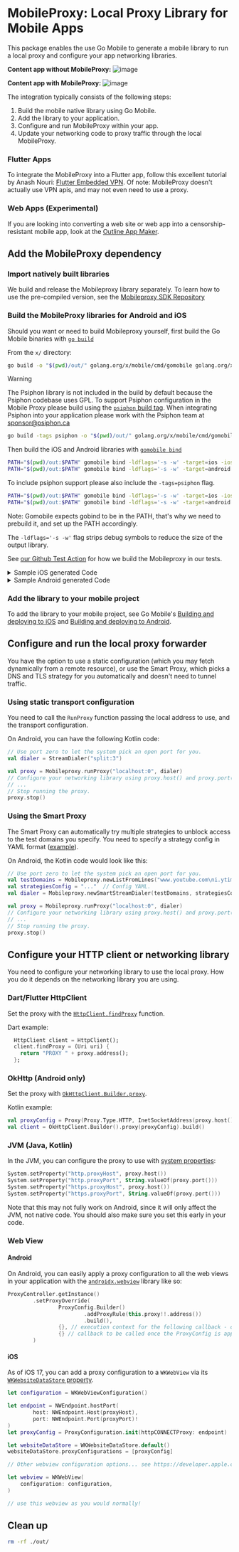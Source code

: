 # MobileProxy: Local Proxy Library for Mobile Apps

This package enables the use Go Mobile to generate a mobile library to run a local proxy and configure your app networking libraries.

**Content app without MobileProxy:**
![image](https://github.com/user-attachments/assets/d96b209c-2198-4382-8bba-12efd8f75dbb)

**Content app with MobileProxy:**
![image](https://github.com/user-attachments/assets/8b07c0b6-7948-4b61-a6b2-fe2fafdb1a33)

The integration typically consists of the following steps:
1. Build the mobile native library using Go Mobile.
1. Add the library to your application.
1. Configure and run MobileProxy within your app.
1. Update your networking code to proxy traffic through the local MobileProxy.


### Flutter Apps

To integrate the MobileProxy into a Flutter app, follow this excellent tutorial by Anash Nouri: [Flutter Embedded VPN](https://blog.stackademic.com/flutter-embedded-vpn-c47144798995). Of note: MobileProxy doesn't actually use VPN apis, and may not even need to use a proxy.

### Web Apps (Experimental)

If you are looking into converting a web site or web app into a censorship-resistant mobile app, look at the [Outline App Maker](https://github.com/Jigsaw-Code/Jigsaw-Code/outline-app-maker). 

## Add the MobileProxy dependency

### Import natively built libraries

We build and release the Mobileproxy library separately. To learn how to use the pre-compiled version, see the [Mobileproxy SDK Repository](https://github.com/Jigsaw-Code/outline-sdk-mobileproxy)

### Build the MobileProxy libraries for Android and iOS

Should you want or need to build Mobileproxy yourself, first build the Go Mobile binaries with [`go build`](https://pkg.go.dev/cmd/go#hdr-Compile_packages_and_dependencies)

From the `x/` directory:

```bash
go build -o "$(pwd)/out/" golang.org/x/mobile/cmd/gomobile golang.org/x/mobile/cmd/gobind
```

> [!WARNING]
> The Psiphon library is not included in the build by default because the Psiphon codebase uses GPL. To support Psiphon configuration in the Mobile Proxy please build using the [`psiphon` build tag](https://pkg.go.dev/github.com/Jigsaw-Code/outline-sdk/x/psiphon).
> When integrating Psiphon into your application please work with the Psiphon team at sponsor@psiphon.ca

```bash
go build -tags psiphon -o "$(pwd)/out/" golang.org/x/mobile/cmd/gomobile golang.org/x/mobile/cmd/gobind
```

Then build the iOS and Android libraries with [`gomobile bind`](https://pkg.go.dev/golang.org/x/mobile/cmd/gomobile#hdr-Build_a_library_for_Android_and_iOS)

```bash
PATH="$(pwd)/out:$PATH" gomobile bind -ldflags='-s -w' -target=ios -iosversion=11.0 -o "$(pwd)/out/mobileproxy.xcframework" github.com/Jigsaw-Code/outline-sdk/x/mobileproxy
PATH="$(pwd)/out:$PATH" gomobile bind -ldflags='-s -w' -target=android -androidapi=21 -o "$(pwd)/out/mobileproxy.aar" github.com/Jigsaw-Code/outline-sdk/x/mobileproxy
```

To include psiphon support please also include the `-tags=psiphon` flag.

```bash
PATH="$(pwd)/out:$PATH" gomobile bind -ldflags='-s -w' -target=ios -iosversion=11.0 -tags=psiphon -o "$(pwd)/out/mobileproxy.xcframework" github.com/Jigsaw-Code/outline-sdk/x/mobileproxy
PATH="$(pwd)/out:$PATH" gomobile bind -ldflags='-s -w' -target=android -androidapi=21 -tags=psiphon -o "$(pwd)/out/mobileproxy.aar" github.com/Jigsaw-Code/outline-sdk/x/mobileproxy
```

Note: Gomobile expects gobind to be in the PATH, that's why we need to prebuild it, and set up the PATH accordingly.

The `-ldflags='-s -w'` flag strips debug symbols to reduce the size of the output library.

See [our Github Test Action](https://github.com/Jigsaw-Code/outline-sdk/blob/main/.github/workflows/test.yml) for how we build the Mobileproxy in our tests.

<details>
<summary>Sample iOS generated Code</summary>

The header file below is an example of the Objective-C interface that Go Mobile generates.

> **Warning**: this example may diverge from what is actually generated by the current code. Use the coed you generate instead.

`Mobileproxy.objc.h`:

```objc
// Objective-C API for talking to github.com/Jigsaw-Code/outline-sdk/x/mobileproxy Go package.
//   gobind -lang=objc github.com/Jigsaw-Code/outline-sdk/x/mobileproxy
//
// File is generated by gobind. Do not edit.

#ifndef __Mobileproxy_H__
#define __Mobileproxy_H__

@import Foundation;
#include "ref.h"
#include "Universe.objc.h"


@class MobileproxyProxy;
@class MobileproxyStreamDialer;
@class MobileproxyStringList;
@protocol MobileproxyLogWriter;
@class MobileproxyLogWriter;

@protocol MobileproxyLogWriter <NSObject>
- (BOOL)writeString:(NSString* _Nullable)s n:(long* _Nullable)n error:(NSError* _Nullable* _Nullable)error;
@end

/**
 * Proxy enables you to get the actual address bound by the server and stop the service when no longer needed.
 */
@interface MobileproxyProxy : NSObject <goSeqRefInterface> {
}
@property(strong, readonly) _Nonnull id _ref;

- (nonnull instancetype)initWithRef:(_Nonnull id)ref;
- (nonnull instancetype)init;
/**
 * Address returns the IP and port the server is bound to.
 */
- (NSString* _Nonnull)address;
/**
 * Host returns the IP the server is bound to.
 */
- (NSString* _Nonnull)host;
/**
 * Port returns the port the server is bound to.
 */
- (long)port;
/**
 * Stop gracefully stops the proxy service, waiting for at most timeout seconds before forcefully closing it.
The function takes a timeoutSeconds number instead of a [time.Duration] so it's compatible with Go Mobile.
 */
- (void)stop:(long)timeoutSeconds;
@end

/**
 * StreamDialer encapsulates the logic to create stream connections (like TCP).
 */
@interface MobileproxyStreamDialer : NSObject <goSeqRefInterface> {
}
@property(strong, readonly) _Nonnull id _ref;

- (nonnull instancetype)initWithRef:(_Nonnull id)ref;
/**
 * NewStreamDialerFromConfig creates a [StreamDialer] based on the given config.
The config format is specified in https://pkg.go.dev/github.com/Jigsaw-Code/outline-sdk/x/configurl#hdr-Config_Format.
 */
- (nullable instancetype)initFromConfig:(NSString* _Nullable)transportConfig;
// skipped field StreamDialer.StreamDialer with unsupported type: github.com/Jigsaw-Code/outline-sdk/transport.StreamDialer

// skipped method StreamDialer.DialStream with unsupported parameter or return types

@end

/**
 * StringList allows us to pass a list of strings to the Go Mobile functions, since Go Mobiule doesn't
support slices as parameters.
 */
@interface MobileproxyStringList : NSObject <goSeqRefInterface> {
}
@property(strong, readonly) _Nonnull id _ref;

- (nonnull instancetype)initWithRef:(_Nonnull id)ref;
- (nonnull instancetype)init;
/**
 * Append adds the string value to the end of the list.
 */
- (void)append:(NSString* _Nullable)value;
@end

/**
 * NewListFromLines creates a StringList by splitting the input string on new lines.
 */
FOUNDATION_EXPORT MobileproxyStringList* _Nullable MobileproxyNewListFromLines(NSString* _Nullable lines);

/**
 * NewSmartStreamDialer automatically selects a DNS and TLS strategy to use, and return a [StreamDialer]
that will use the selected strategy.
It uses testDomain to find a strategy that works when accessing those domains.
The strategies to search are given in the searchConfig. An example can be found in
https://github.com/Jigsaw-Code/outline-sdk/x/examples/smart-proxy/config.json
 */
FOUNDATION_EXPORT MobileproxyStreamDialer* _Nullable MobileproxyNewSmartStreamDialer(MobileproxyStringList* _Nullable testDomains, NSString* _Nullable searchConfig, id<MobileproxyLogWriter> _Nullable logWriter, NSError* _Nullable* _Nullable error);

/**
 * NewStderrLogWriter creates a [LogWriter] that writes to the standard error output.
 */
FOUNDATION_EXPORT id<MobileproxyLogWriter> _Nullable MobileproxyNewStderrLogWriter(void);

/**
 * NewStreamDialerFromConfig creates a [StreamDialer] based on the given config.
The config format is specified in https://pkg.go.dev/github.com/Jigsaw-Code/outline-sdk/x/configurl#hdr-Config_Format.
 */
FOUNDATION_EXPORT MobileproxyStreamDialer* _Nullable MobileproxyNewStreamDialerFromConfig(NSString* _Nullable transportConfig, NSError* _Nullable* _Nullable error);

/**
 * RunProxy runs a local web proxy that listens on localAddress, and handles proxy requests by
establishing connections to requested destination using the [StreamDialer].
 */
FOUNDATION_EXPORT MobileproxyProxy* _Nullable MobileproxyRunProxy(NSString* _Nullable localAddress, MobileproxyStreamDialer* _Nullable dialer, NSError* _Nullable* _Nullable error);

@class MobileproxyLogWriter;

/**
 * LogWriter is used as a sink for logging.
 */
@interface MobileproxyLogWriter : NSObject <goSeqRefInterface, MobileproxyLogWriter> {
}
@property(strong, readonly) _Nonnull id _ref;

- (nonnull instancetype)initWithRef:(_Nonnull id)ref;
- (BOOL)writeString:(NSString* _Nullable)s n:(long* _Nullable)n error:(NSError* _Nullable* _Nullable)error;
@end

#endif
```

</details>

<details>
  <summary>Sample Android generated Code</summary>

The files below are examples of the Java interface that Go Mobile generates.

> **Warning**: this example may diverge from what is actually generated by the current code. Use the coed you generate instead.

`LogWriter.java`:

```java
// Code generated by gobind. DO NOT EDIT.

// Java class mobileproxy.LogWriter is a proxy for talking to a Go program.
//
//   autogenerated by gobind -lang=java github.com/Jigsaw-Code/outline-sdk/x/mobileproxy
package mobileproxy;

import go.Seq;

/**
 * LogWriter is used as a sink for logging.
 */
public interface LogWriter {
	public long writeString(String s) throws Exception;
	
}
```
`StreamDialer.java`:

```java
// Code generated by gobind. DO NOT EDIT.

// Java class mobileproxy.StreamDialer is a proxy for talking to a Go program.
//
//   autogenerated by gobind -lang=java github.com/Jigsaw-Code/outline-sdk/x/mobileproxy
package mobileproxy;

import go.Seq;

/**
 * StreamDialer encapsulates the logic to create stream connections (like TCP).
 */
public final class StreamDialer implements Seq.Proxy {
	static { Mobileproxy.touch(); }
	
	private final int refnum;
	
	@Override public final int incRefnum() {
	      Seq.incGoRef(refnum, this);
	      return refnum;
	}
	
	/**
	 * NewStreamDialerFromConfig creates a [StreamDialer] based on the given config.
	The config format is specified in https://pkg.go.dev/github.com/Jigsaw-Code/outline-sdk/x/configurl#hdr-Config_Format.
	 */
	public StreamDialer(String transportConfig) {
		this.refnum = __NewStreamDialerFromConfig(transportConfig);
		Seq.trackGoRef(refnum, this);
	}
	
	private static native int __NewStreamDialerFromConfig(String transportConfig);
	
	StreamDialer(int refnum) { this.refnum = refnum; Seq.trackGoRef(refnum, this); }
	
	// skipped field StreamDialer.StreamDialer with unsupported type: github.com/Jigsaw-Code/outline-sdk/transport.StreamDialer
	
	// skipped method StreamDialer.DialStream with unsupported parameter or return types
	
	@Override public boolean equals(Object o) {
		if (o == null || !(o instanceof StreamDialer)) {
		    return false;
		}
		StreamDialer that = (StreamDialer)o;
		// skipped field StreamDialer.StreamDialer with unsupported type: github.com/Jigsaw-Code/outline-sdk/transport.StreamDialer
		
		return true;
	}
	
	@Override public int hashCode() {
	    return java.util.Arrays.hashCode(new Object[] {});
	}
	
	@Override public String toString() {
		StringBuilder b = new StringBuilder();
		b.append("StreamDialer").append("{");
		return b.append("}").toString();
	}
}
```


`Mobileproxy.java`:

```java
// Code generated by gobind. DO NOT EDIT.

// Java class mobileproxy.Mobileproxy is a proxy for talking to a Go program.
//
//   autogenerated by gobind -lang=java github.com/Jigsaw-Code/outline-sdk/x/mobileproxy
package mobileproxy;

import go.Seq;

public abstract class Mobileproxy {
	static {
		Seq.touch(); // for loading the native library
		_init();
	}
	
	private Mobileproxy() {} // uninstantiable
	
	// touch is called from other bound packages to initialize this package
	public static void touch() {}
	
	private static native void _init();
	
	private static final class proxyLogWriter implements Seq.Proxy, LogWriter {
		private final int refnum;
		
		@Override public final int incRefnum() {
		      Seq.incGoRef(refnum, this);
		      return refnum;
		}
		
		proxyLogWriter(int refnum) { this.refnum = refnum; Seq.trackGoRef(refnum, this); }
		
		public native long writeString(String s) throws Exception;
	}
	
	
	/**
	 * NewListFromLines creates a StringList by splitting the input string on new lines.
	 */
	public static native StringList newListFromLines(String lines);
	/**
	 * NewSmartStreamDialer automatically selects a DNS and TLS strategy to use, and return a [StreamDialer]
	that will use the selected strategy.
	It uses testDomain to find a strategy that works when accessing those domains.
	The strategies to search are given in the searchConfig. An example can be found in
	https://github.com/Jigsaw-Code/outline-sdk/x/examples/smart-proxy/config.json
	 */
	public static native StreamDialer newSmartStreamDialer(StringList testDomains, String searchConfig, LogWriter logWriter) throws Exception;
	/**
	 * NewStderrLogWriter creates a [LogWriter] that writes to the standard error output.
	 */
	public static native LogWriter newStderrLogWriter();
	/**
	 * NewStreamDialerFromConfig creates a [StreamDialer] based on the given config.
	The config format is specified in https://pkg.go.dev/github.com/Jigsaw-Code/outline-sdk/x/configurl#hdr-Config_Format.
	 */
	public static native StreamDialer newStreamDialerFromConfig(String transportConfig) throws Exception;
	/**
	 * RunProxy runs a local web proxy that listens on localAddress, and handles proxy requests by
	establishing connections to requested destination using the [StreamDialer].
	 */
	public static native Proxy runProxy(String localAddress, StreamDialer dialer) throws Exception;
}
```

`Proxy.java`:
  
```java
// Code generated by gobind. DO NOT EDIT.

// Java class mobileproxy.Proxy is a proxy for talking to a Go program.
//
//   autogenerated by gobind -lang=java github.com/Jigsaw-Code/outline-sdk/x/mobileproxy
package mobileproxy;

import go.Seq;

/**
 * Proxy enables you to get the actual address bound by the server and stop the service when no longer needed.
 */
public final class Proxy implements Seq.Proxy {
	static { Mobileproxy.touch(); }
	
	private final int refnum;
	
	@Override public final int incRefnum() {
	      Seq.incGoRef(refnum, this);
	      return refnum;
	}
	
	Proxy(int refnum) { this.refnum = refnum; Seq.trackGoRef(refnum, this); }
	
	public Proxy() { this.refnum = __New(); Seq.trackGoRef(refnum, this); }
	
	private static native int __New();
	
	/**
	 * Address returns the IP and port the server is bound to.
	 */
	public native String address();
	/**
	 * Host returns the IP the server is bound to.
	 */
	public native String host();
	/**
	 * Port returns the port the server is bound to.
	 */
	public native long port();
	/**
	 * Stop gracefully stops the proxy service, waiting for at most timeout seconds before forcefully closing it.
	The function takes a timeoutSeconds number instead of a [time.Duration] so it&#39;s compatible with Go Mobile.
	 */
	public native void stop(long timeoutSeconds);
	@Override public boolean equals(Object o) {
		if (o == null || !(o instanceof Proxy)) {
		    return false;
		}
		Proxy that = (Proxy)o;
		return true;
	}
	
	@Override public int hashCode() {
	    return java.util.Arrays.hashCode(new Object[] {});
	}
	
	@Override public String toString() {
		StringBuilder b = new StringBuilder();
		b.append("Proxy").append("{");
		return b.append("}").toString();
	}
}
```

`StringList.java`:
  
```java
// Code generated by gobind. DO NOT EDIT.

// Java class mobileproxy.StringList is a proxy for talking to a Go program.
//
//   autogenerated by gobind -lang=java github.com/Jigsaw-Code/outline-sdk/x/mobileproxy
package mobileproxy;

import go.Seq;

/**
 * StringList allows us to pass a list of strings to the Go Mobile functions, since Go Mobiule doesn&#39;t
support slices as parameters.
 */
public final class StringList implements Seq.Proxy {
	static { Mobileproxy.touch(); }
	
	private final int refnum;
	
	@Override public final int incRefnum() {
	      Seq.incGoRef(refnum, this);
	      return refnum;
	}
	
	StringList(int refnum) { this.refnum = refnum; Seq.trackGoRef(refnum, this); }
	
	public StringList() { this.refnum = __New(); Seq.trackGoRef(refnum, this); }
	
	private static native int __New();
	
	/**
	 * Append adds the string value to the end of the list.
	 */
	public native void append(String value);
	@Override public boolean equals(Object o) {
		if (o == null || !(o instanceof StringList)) {
		    return false;
		}
		StringList that = (StringList)o;
		return true;
	}
	
	@Override public int hashCode() {
	    return java.util.Arrays.hashCode(new Object[] {});
	}
	
	@Override public String toString() {
		StringBuilder b = new StringBuilder();
		b.append("StringList").append("{");
		return b.append("}").toString();
	}
}
```



</details>

### Add the library to your mobile project

To add the library to your mobile project, see Go Mobile's [Building and deploying to iOS](https://go.dev/wiki/Mobile#building-and-deploying-to-ios-1) and [Building and deploying to Android](https://go.dev/wiki/Mobile#building-and-deploying-to-android-1).


## Configure and run the local proxy forwarder

You have the option to use a static configuration (which you may fetch dynamically from a remote resource), or use the Smart Proxy, which picks a DNS and TLS strategy for you automatically and doesn't need to tunnel traffic.

### Using static transport configuration

You need to call the `RunProxy` function passing the local address to use, and the transport configuration.

On Android, you can have the following Kotlin code:
```kotlin
// Use port zero to let the system pick an open port for you.
val dialer = StreamDialer("split:3")

val proxy = Mobileproxy.runProxy("localhost:0", dialer)
// Configure your networking library using proxy.host() and proxy.port() or proxy.address().
// ...
// Stop running the proxy.
proxy.stop()
```

### Using the Smart Proxy

The Smart Proxy can automatically try multiple strategies to unblock access to the test domains you specify.
You need to specify a strategy config in YAML format ([example](../examples/smart-proxy/config.yaml)). 

On Android, the Kotlin code would look like this:
```kotlin
// Use port zero to let the system pick an open port for you.
val testDomains = Mobileproxy.newListFromLines("www.youtube.com\ni.ytimg.com")
val strategiesConfig = "..."  // Config YAML.
val dialer = Mobileproxy.newSmartStreamDialer(testDomains, strategiesConfig, Mobileproxy.newStderrLogWriter())

val proxy = Mobileproxy.runProxy("localhost:0", dialer)
// Configure your networking library using proxy.host() and proxy.port() or proxy.address().
// ...
// Stop running the proxy.
proxy.stop()
```

## Configure your HTTP client or networking library

You need to configure your networking library to use the local proxy. How you do it depends on the networking library you are using.


### Dart/Flutter HttpClient

Set the proxy with the [`HttpClient.findProxy`]([url](https://api.flutter.dev/flutter/dart-io/HttpClient/findProxy.html)) function.

Dart example:

```dart
  HttpClient client = HttpClient();
  client.findProxy = (Uri uri) {
    return "PROXY " + proxy.address();
  };
```


### OkHttp (Android only)

Set the proxy with [`OkHttpClient.Builder.proxy`](https://square.github.io/okhttp/4.x/okhttp/okhttp3/-ok-http-client/-builder/proxy/).

Kotlin example:

```kotlin
val proxyConfig = Proxy(Proxy.Type.HTTP, InetSocketAddress(proxy.host(), proxy.port()))
val client = OkHttpClient.Builder().proxy(proxyConfig).build()
```

### JVM (Java, Kotlin)

In the JVM, you can configure the proxy to use with [system properties](https://docs.oracle.com/javase/8/docs/technotes/guides/net/proxies.html):
```kotlin
System.setProperty("http.proxyHost", proxy.host())
System.setProperty("http.proxyPort", String.valueOf(proxy.port()))
System.setProperty("https.proxyHost", proxy.host())
System.setProperty("https.proxyPort", String.valueOf(proxy.port()))
```

Note that this may not fully work on Android, since it will only affect the JVM, not native code. You should also make sure you set this early in your code.

### Web View

#### Android

On Android, you can easily apply a proxy configuration to all the web views in your application with the [`androidx.webview`](https://developer.android.com/reference/androidx/webkit/ProxyController) library like so:

```kotlin
ProxyController.getInstance()
		.setProxyOverride(
				ProxyConfig.Builder()
						.addProxyRule(this.proxy!!.address())
						.build(),
				{}, // execution context for the following callback - do anything needed here once the proxy is applied, like refreshing web views 
				{} // callback to be called once the ProxyConfig is applied
		)
```

#### iOS

As of iOS 17, you can add a proxy configuration to a `WKWebView` via its [`WKWebsiteDataStore` property](https://developer.apple.com/documentation/webkit/wkwebviewconfiguration).

```swift
let configuration = WKWebViewConfiguration()

let endpoint = NWEndpoint.hostPort(
		host: NWEndpoint.Host(proxyHost),
		port: NWEndpoint.Port(proxyPort)!
)
let proxyConfig = ProxyConfiguration.init(httpCONNECTProxy: endpoint)

let websiteDataStore = WKWebsiteDataStore.default()
websiteDataStore.proxyConfigurations = [proxyConfig]

// Other webview configuration options... see https://developer.apple.com/documentation/webkit/wkwebviewconfiguration

let webview = WKWebView(
	configuration: configuration,
)

// use this webview as you would normally!
```

## Clean up

```bash
rm -rf ./out/
```

